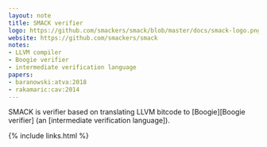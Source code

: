 ```yaml
---
layout: note
title: SMACK verifier
logo: https://github.com/smackers/smack/blob/master/docs/smack-logo.png
website: https://github.com/smackers/smack
notes:
- LLVM compiler
- Boogie verifier
- intermediate verification language
papers:
- baranowski:atva:2018
- rakamaric:cav:2014
---
```


SMACK is verifier based on translating LLVM bitcode to
[Boogie][Boogie verifier] (an [intermediate verification language]).

{% include links.html %}
